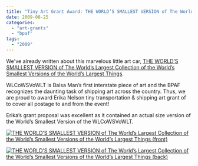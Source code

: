 ```yaml
---
title: "Tiny Art Grant Award: THE WORLD’S SMALLEST VERSION of The World’s Largest Collection of the World’s Smallest Versions of the World’s Largest Things!"
date: 2009-08-25
categories: 
  - "art-grants"
  - "bpaf"
tags: 
  - "2009"
---
```


We've already written about this marvelous little art car, [THE WORLD’S SMALLEST VERSION of The World’s Largest Collection of the World’s Smallest Versions of the World’s Largest Things](https://balsaman.org/2009/08/a-small-gift-from-the-worlds-largest-collection-of-the-worlds-smallest-versions-of-the-worlds-largest-things/).

WLCoWSVoWLT is Balsa Man’s first interstate piece of art and the BPAF recognizes the daunting task of shipping art across the country. Thus, we are proud to award Erika Nelson tiny transportation & shipping art grant of to cover all postage to and from the event!

Erika’s grant proposal was excellent as it contained an actual size version of the World’s Smallest Version of the WLCoWSVoWLT.

[![THE WORLD’S SMALLEST VERSION of The World’s Largest Collection of the World’s Smallest Versions of the World’s Largest Things (front)](/images/wlt-front.jpg "THE WORLD’S SMALLEST VERSION of The World’s Largest Collection of the World’s Smallest Versions of the World’s Largest Things (front)")](https://balsaman.org/wp-content/uploads/2009/08/wlt-front.jpg)

[![THE WORLD’S SMALLEST VERSION of The World’s Largest Collection of the World’s Smallest Versions of the World’s Largest Things (back)](/images/wlt-back.jpg "THE WORLD’S SMALLEST VERSION of The World’s Largest Collection of the World’s Smallest Versions of the World’s Largest Things (back)")](https://balsaman.org/wp-content/uploads/2009/08/wlt-back.jpg)
